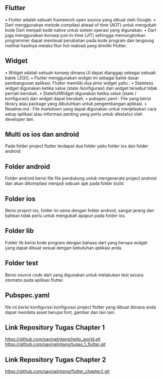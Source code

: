 ## Flutter
•	Flutter adalah sebuah framework open source yang dibuat oleh Google.
•	Dart menggunakan metode compilasi ahead of time (AOT) untuk mengubah kode Dart menjadi kode native untuk sistem operasi yang digunakan.
•	Dart juga menggunakan konsep just-in-time (JIT) sehingga memungkinkan programmer dapat membuat perubahan pada kode program dan langsung melihat hasilnya melalui fitur hot reaload yang dimiliki Flutter.

## Widget
•	Widget adalah sebuah konsep dimana UI dapat dianggap sebagai sebuah balok LEGO,
•	Flutter menggunakan widget ini sebagai balok dasar pembangunan aplikasi. Flutter memiliki dua jenis widget yaitu :
•	Stateless widget digunakan ketika value (state /konfigurasi) dari widget tersebut tidak pernah berubah.
•	StatefullWidget digunakan ketika value (state / konfigurasi) dari widget dapat berubah.
•	pubspec.yaml : File yang berisi library atau package yang dibutuhkan untuk pengembangan aplikasi.
•	Readme.md : File markdown yang dapat digunakan untuk menjelaskan cara setup aplikasi atau informasi penting yang perlu untuk diketahui oleh developer lain.

## Multi os ios dan android
Pada folder project flutter terdapat dua folder yaitu folder ios dan folder android.
## Folder android
Folder android berisi file file pendukung untuk mengenerate project android dan akan dikompilasi menjadi sebuah apk pada folder build.
## Folder ios
Berisi project ios, folder ini sama dengan folder android, sangat jarang dan bahkan tidak perlu untuk mengubah apapun pada folder ios.
## Folder lib
Folder lib berisi kode program dengan bahasa dart yang berupa widget yang dapat dibuat sesuai dengan kebutuhan aplikasi anda.
## Folder test
Berisi source code dart yang digunakan untuk melakukan test secara otomatis pada aplikasi flutter.
## Pubspec.yaml
file ini berisi konfigurasi konfigurasi project flutter yang dibuat dimana anda dapat mendata asset berupa font, gambar dan lain lain.

## Link Repository Tugas Chapter 1
https://github.com/savinalintang/hello_world.git
https://github.com/savinalintang/tugas_1_flutter.git

## Link Repository Tugas Chapter 2
https://github.com/savinalintang/flutter_chapter2.git
